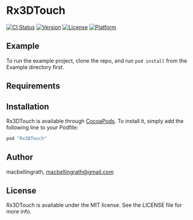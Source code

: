 # Rx3DTouch

[![CI Status](http://img.shields.io/travis/macbellingrath/Rx3DTouch.svg?style=flat)](https://travis-ci.org/macbellingrath/Rx3DTouch)
[![Version](https://img.shields.io/cocoapods/v/Rx3DTouch.svg?style=flat)](http://cocoapods.org/pods/Rx3DTouch)
[![License](https://img.shields.io/cocoapods/l/Rx3DTouch.svg?style=flat)](http://cocoapods.org/pods/Rx3DTouch)
[![Platform](https://img.shields.io/cocoapods/p/Rx3DTouch.svg?style=flat)](http://cocoapods.org/pods/Rx3DTouch)

## Example

To run the example project, clone the repo, and run `pod install` from the Example directory first.

## Requirements

## Installation

Rx3DTouch is available through [CocoaPods](http://cocoapods.org). To install
it, simply add the following line to your Podfile:

```ruby
pod "Rx3DTouch"
```

## Author

macbellingrath, macbellingrath@gmail.com

## License

Rx3DTouch is available under the MIT license. See the LICENSE file for more info.
